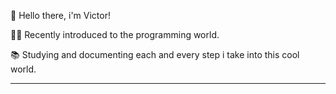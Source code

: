 👋 Hello there, i'm Victor! 

👨‍💻 Recently introduced to the programming world.

📚 Studying and documenting each and every step i take into this cool world.

-- -- 
